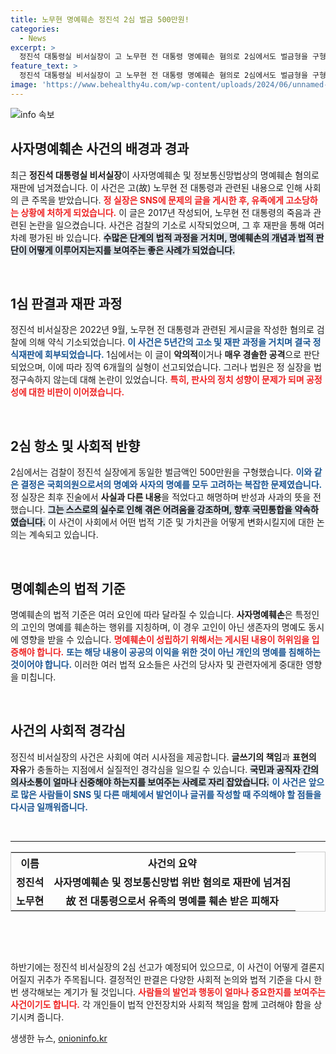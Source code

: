 ```yaml
---
title: 노무현 명예훼손 정진석 2심 벌금 500만원!
categories:
  - News
excerpt: >
  정진석 대통령실 비서실장이 고 노무현 전 대통령 명예훼손 혐의로 2심에서도 벌금형을 구형받았다. 그는 급한 글 작성에 따른 사과를 전하며, 공직 수행 시 국민 통합을 약속하겠다고 강조했다.
feature_text: >
  정진석 대통령실 비서실장이 고 노무현 전 대통령 명예훼손 혐의로 2심에서도 벌금형을 구형받았다. 그는 급한 글 작성에 따른 사과를 전하며, 공직 수행 시 국민 통합을 약속하겠다고 강조했다.
image: 'https://www.behealthy4u.com/wp-content/uploads/2024/06/unnamed-file.png'
---
```


<p><img src="https://www.behealthy4u.com/wp-content/uploads/2024/06/unnamed-file.png" alt="info 속보" /></p>

<h2 data-ke-size="size26">사자명예훼손 사건의 배경과 경과</h2>

<p data-ke-size="size16">최근 <b>정진석 대통령실 비서실장</b>이 사자명예훼손 및 정보통신망법상의 명예훼손 혐의로 재판에 넘겨졌습니다. 이 사건은 고(故) 노무현 전 대통령과 관련된 내용으로 인해 사회의 큰 주목을 받았습니다. <b><span style="color: #ee2323;">정 실장은 SNS에 문제의 글을 게시한 후, 유족에게 고소당하는 상황에 처하게 되었습니다.</span></b> 이 글은 2017년 작성되어, 노무현 전 대통령의 죽음과 관련된 논란을 일으켰습니다. 사건은 검찰의 기소로 시작되었으며, 그 후 재판을 통해 여러 차례 평가된 바 있습니다. <b><span style="background-color: #21538527;">수많은 단계의 법적 과정을 거치며, 명예훼손의 개념과 법적 판단이 어떻게 이루어지는지를 보여주는 좋은 사례가 되었습니다.</span></b></p>

<p data-ke-size="size16">&nbsp;</p>

<h2 data-ke-size="size26">1심 판결과 재판 과정</h2>

<p data-ke-size="size16">정진석 비서실장은 2022년 9월, 노무현 전 대통령과 관련된 게시글을 작성한 혐의로 검찰에 의해 약식 기소되었습니다. <b><span style="color: #1a5490;">이 사건은 5년간의 고소 및 재판 과정을 거치며 결국 정식재판에 회부되었습니다.</span></b> 1심에서는 이 글이 <b>악의적</b>이거나 <b>매우 경솔한 공격</b>으로 판단되었으며, 이에 따라 징역 6개월의 실형이 선고되었습니다. 그러나 법원은 정 실장을 법정구속하지 않는데 대해 논란이 있었습니다. <b><span style="color: #ee2323;">특히, 판사의 정치 성향이 문제가 되며 공정성에 대한 비판이 이어졌습니다.</span></b></p>

<p data-ke-size="size16">&nbsp;</p>

<h2 data-ke-size="size26">2심 항소 및 사회적 반향</h2>

<p data-ke-size="size16">2심에서는 검찰이 정진석 실장에게 동일한 벌금액인 500만원을 구형했습니다. <b><span style="color: #1a5490;">이와 같은 결정은 국회의원으로서의 명예와 사자의 명예를 모두 고려하는 복잡한 문제였습니다.</span></b> 정 실장은 최후 진술에서 <b>사실과 다른 내용</b>을 적었다고 해명하며 반성과 사과의 뜻을 전했습니다. <b><span style="background-color: #21538527;">그는 스스로의 실수로 인해 겪은 어려움을 강조하며, 향후 국민통합을 약속하였습니다.</span></b> 이 사건이 사회에서 어떤 법적 기준 및 가치관을 어떻게 변화시킬지에 대한 논의는 계속되고 있습니다.</p>

<p data-ke-size="size16">&nbsp;</p>

<h2 data-ke-size="size26">명예훼손의 법적 기준</h2>

<p data-ke-size="size16">명예훼손의 법적 기준은 여러 요인에 따라 달라질 수 있습니다. <b>사자명예훼손</b>은 특정인의 고인의 명예를 훼손하는 행위를 지칭하며, 이 경우 고인이 아닌 생존자의 명예도 동시에 영향을 받을 수 있습니다. <b><span style="color: #ee2323;">명예훼손이 성립하기 위해서는 게시된 내용이 허위임을 입증해야 합니다.</span></b> <b><span style="color: #1a5490;">또는 해당 내용이 <b>공공의 이익</b>을 위한 것이 아닌 개인의 명예를 침해하는 것이어야 합니다.</span></b> 이러한 여러 법적 요소들은 사건의 당사자 및 관련자에게 중대한 영향을 미칩니다.</p>

<p data-ke-size="size16">&nbsp;</p>

<h2 data-ke-size="size26">사건의 사회적 경각심</h2>

<p data-ke-size="size16">정진석 비서실장의 사건은 사회에 여러 시사점을 제공합니다. <b>글쓰기의 책임</b>과 <b>표현의 자유</b>가 충돌하는 지점에서 실질적인 경각심을 일으킬 수 있습니다. <b><span style="background-color: #21538527;">국민과 공직자 간의 의사소통이 얼마나 신중해야 하는지를 보여주는 사례로 자리 잡았습니다.</span></b> <b><span style="color: #1a5490;">이 사건은 앞으로 많은 사람들이 SNS 및 다른 매체에서 발언이나 글귀를 작성할 때 주의해야 할 점들을 다시금 일깨워줍니다.</span></b></p>

<p data-ke-size="size16">&nbsp;</p>

<hr data-ke-size="size16" />

<table style="width:100%; border-collapse: collapse; border: 1px solid #ccc;">
  <tr>
    <th style="text-align: center;">이름</th>
    <th style="text-align: center;">사건의 요약</th>
  </tr>
  <tr>
    <td style="text-align: center; height: 17px;"><b>정진석</b></td>
    <td style="text-align: center; height: 17px;"><b>사자명예훼손 및 정보통신망법 위반 혐의로 재판에 넘겨짐</b></td>
  </tr>
  <tr>
    <td style="text-align: center; height: 17px;"><b>노무현</b></td>
    <td style="text-align: center; height: 17px;"><b>故 전 대통령으로서 유족의 명예를 훼손 받은 피해자</b></td>
  </tr>
</table>

<p data-ke-size="size16">&nbsp;</p> 

<p data-ke-size="size16">&nbsp;</p> 

<p>하반기에는 정진석 비서실장의 2심 선고가 예정되어 있으므로, 이 사건이 어떻게 결론지어질지 귀추가 주목됩니다. 결정적인 판결은 다양한 사회적 논의와 법적 기준을 다시 한 번 생각해보는 계기가 될 것입니다. <b><span style="color: #ee2323;">사람들의 발언과 행동이 얼마나 중요한지를 보여주는 사건이기도 합니다.</span></b> 각 개인들이 법적 안전장치와 사회적 책임을 함께 고려해야 함을 상기시켜 줍니다.</p>
생생한 뉴스, <a href="https://onioninfo.kr" rel="dofollow">onioninfo.kr</a>


